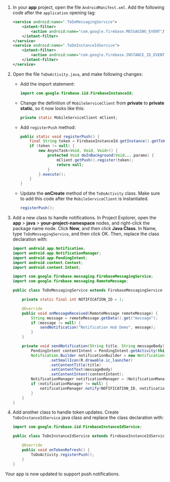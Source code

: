1. In your **app** project, open the file `AndroidManifest.xml`. Add the following code after the `application` opening tag:

    ```xml
    <service android:name=".ToDoMessagingService">
        <intent-filter>
            <action android:name="com.google.firebase.MESSAGING_EVENT"/>
        </intent-filter>
    </service>
    <service android:name=".ToDoInstanceIdService">
        <intent-filter>
            <action android:name="com.google.firebase.INSTANCE_ID_EVENT"/>
        </intent-filter>
    </service>
    ```

2. Open the file `ToDoActivity.java`, and make following changes:

    - Add the import statement:

        ```java
        import com.google.firebase.iid.FirebaseInstanceId;
        ```

    - Change the definition of `MobileServiceClient` from **private** to **private static**, so it now looks like this:

        ```java
        private static MobileServiceClient mClient;
        ```

    - Add `registerPush` method:

        ```java
        public static void registerPush() {
            final String token = FirebaseInstanceId.getInstance().getToken();
            if (token != null) {
                new AsyncTask<Void, Void, Void>() {
                    protected Void doInBackground(Void... params) {
                        mClient.getPush().register(token);
                        return null;
                    }
                }.execute();
            }
        }
        ```

    - Update the **onCreate** method of the `ToDoActivity` class. Make sure to add this code after the `MobileServiceClient` is instantiated.

        ```java
        registerPush();
        ```

3. Add a new class to handle notifications. In Project Explorer, open the **app** > **java** > **your-project-namespace** nodes, and right-click the package name node. Click **New**, and then click **Java Class**. In Name, type `ToDoMessagingService`, and then click OK. Then, replace the class declaration with:

    ```java
    import android.app.Notification;
    import android.app.NotificationManager;
    import android.app.PendingIntent;
    import android.content.Context;
    import android.content.Intent;

    import com.google.firebase.messaging.FirebaseMessagingService;
    import com.google.firebase.messaging.RemoteMessage;

    public class ToDoMessagingService extends FirebaseMessagingService {

        private static final int NOTIFICATION_ID = 1;

        @Override
        public void onMessageReceived(RemoteMessage remoteMessage) {
            String message = remoteMessage.getData().get("message");
            if (message != null) {
                sendNotification("Notification Hub Demo", message);
            }
        }

        private void sendNotification(String title, String messageBody) {
            PendingIntent contentIntent = PendingIntent.getActivity(this, 0, new Intent(this, ToDoActivity.class), 0);
            Notification.Builder notificationBuilder = new Notification.Builder(this)
                    .setSmallIcon(R.drawable.ic_launcher)
                    .setContentTitle(title)
                    .setContentText(messageBody)
                    .setContentIntent(contentIntent);
            NotificationManager notificationManager = (NotificationManager) getSystemService(Context.NOTIFICATION_SERVICE);
            if (notificationManager != null) {
                notificationManager.notify(NOTIFICATION_ID, notificationBuilder.build());
            }
        }
    }
    ```

4. Add another class to handle token updates. Create `ToDoInstanceIdService` java class and replace the class declaration with:

    ```java
    import com.google.firebase.iid.FirebaseInstanceIdService;

    public class ToDoInstanceIdService extends FirebaseInstanceIdService {

        @Override
        public void onTokenRefresh() {
            ToDoActivity.registerPush();
        }
    }
    ```

Your app is now updated to support push notifications.
